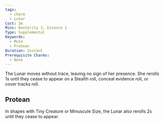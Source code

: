 ```yaml
---
tags:
  - charm
  - Lunar
Cost: 3m
Mins: Dexterity 3, Essence 1
Type: Supplemental
Keywords:
  - Mute
  - Protean
Duration: Instant
Prerequisite Charms:
  - None
---
```

The Lunar moves without trace, leaving no sign of her presence. She rerolls 1s until they cease to appear on a Stealth roll, conceal evidence roll, or cover tracks roll. 
## Protean 

In shapes with Tiny Creature or Minuscule Size, the Lunar also rerolls 2s until they cease to appear.